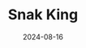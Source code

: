 ---  
layout: startup_page  
title: "Snak King"  
id: "snakking.com"  
permalink: "/snakkingsnakking.com08162024/"  
website: "https://www.snakking.com/"  
funding_round: ""  
funding_amount: ""  
investors: "Falfurrias Management Partners"  
about: "Snak King is a leading manufacturer of private label and co-manufactured salty snacks, including tortilla chips, potato chips, and popcorn. Founded in 1978, the company has grown to become one of the largest producers of co-manufactured and private-label salty snacks in the United States, serving food brands, retailers, and customers nationwide."  
markets: "Food Manufacturing, Snacks, Food and Beverage Manufacturing"  
hq: "Los Angeles, California, United States"  
founded_year: "1978"  
linkedin: "https://www.linkedin.com/company/snak-king"  
twitter: ""  
instagram: ""  
facebook: "https://www.facebook.com/snak-king-corp-111664338889255"  
crunchbase: "https://www.crunchbase.com/organization/snak-king"  
pitchbook: "https://pitchbook.com/profiles/company/115457-05"  

date_display: "16-Aug-2024"  
date: "2024-08-16"

# SEO Optimization  
meta_title: "Snak King"  
meta_description: "Snak King, Snak King is a leading manufacturer of private label and co-manufactured salty snacks, including tortilla chips, potato chips, and popcorn. Founded in..."  
meta_keywords: "Snak King, Food Manufacturing, Snacks, Food and Beverage Manufacturing,  funding"  
canonical_url: "https://startup.projectstartups.com/snakkingsnakking.com08162024/"  
---